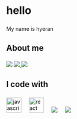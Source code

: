 <h1 align="left">hello</h1>

###

<p align="left">My name is hyeran</p>

###

<h2 align="left">About me</h2>

###

<p align="left">
  <img src="https://img.shields.io/badge/hran1216@khu.ac.kr-D14836?style=for-the-badge&logo=gmail&logoColor=white" />
  <a href="https://hyeran1216.github.io/">
    <img src="https://img.shields.io/badge/BLOG-A9BCF5?style=for-the-badge&logo=GitHub Sponsors&logoColor=white"&link=https://0ju428.tistory.com/"/>
  </a>
  
  <a href="[http://0ju428.notion.site](https://neighborly-relation-9de.notion.site/0cf93a95eaa0431e950b058bda44df1d)">
    <img src="https://img.shields.io/badge/Portfolio-%23000000.svg?style=for-the-badge&logo=notion&logoColor=white" />
  </a></p>

###

<h2 align="left">I code with</h2>

###

<div align="left">
  <img src="https://cdn.jsdelivr.net/gh/devicons/devicon/icons/javascript/javascript-original.svg" height="40" alt="javascript logo"  />
  <img width="12" />
  <img src="https://cdn.jsdelivr.net/gh/devicons/devicon/icons/react/react-original.svg" height="40" alt="react logo"  />
  <img width="12" />
  <img src="https://img.shields.io/badge/python-%233776AB.svg?&style=for-the-badge&logo=python&logoColor=white" />
  <img width="12" />
  <img src="https://img.shields.io/badge/c%2B%2B-%2300599C.svg?&style=for-the-badge&logo=c%2B%2B&logoColor=white" />
  <img width="12" />
</div>

###
